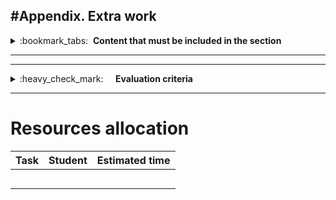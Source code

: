 #Appendix. Extra work
---
<details>
<summary>
:bookmark_tabs:&nbsp;&nbsp;<strong>Content that must be included in the section</strong>
</summary>

<bloquote>
List here all what can be consired as extra work.
</bloquote>

</details>

---

---
<details>
<summary>
:heavy_check_mark:&nbsp;&nbsp;&nbsp;&nbsp; <strong>Evaluation criteria</strong>
</summary>

<bloquote>
You can get a maximum of 15 points. Those points can only be used if the student has the minimum points to pass the course. Hence, extra work cannot be used to get enough points to pass the course.
</bloquote>

</details>

---

# Resources allocation
|**Task** | **Student**|**Estimated time**|
|:------: |:----------:|:----------------:|
|||| 
|||| 
|||| 
|||| 
|||| 